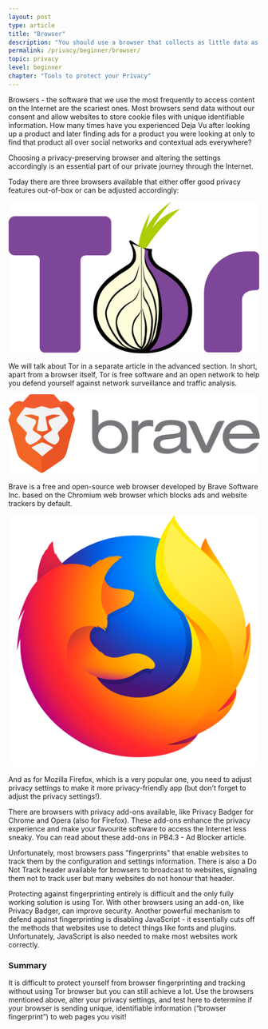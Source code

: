 ```yaml
---
layout: post
type: article
title: "Browser"
description: "You should use a browser that collects as little data as possible. Here we have a few suggestions."
permalink: /privacy/beginner/browser/
topic: privacy
level: beginner
chapter: "Tools to protect your Privacy"
---
```


Browsers - the software that we use the most frequently to access content on the Internet are the scariest ones. Most browsers send data without our consent and allow websites to store cookie files with unique identifiable information. How many times have you experienced Deja Vu after looking up a product and later finding ads for a product you were looking at only to find that product all over social networks and contextual ads everywhere?

Choosing a privacy-preserving browser and altering the settings accordingly is an essential part of our private journey through the Internet.

Today there are three browsers available that either offer good privacy features out-of-box or can be adjusted accordingly:


<div class="row mt-4">
    <div class="col-md-2">
        <img src="/assets/post_files/privacy/beginner/browser/Tor-logo.png" alt="Tor" />
    </div>
    <div class="col-md-10">
        <p>
            We will talk about Tor in a separate article in the advanced section. In short, apart from a browser itself, Tor is free software and an open network to help you defend yourself against network surveillance and traffic analysis.
        </p>
    </div>
</div>

<div class="row mt-4">
    <div class="col-md-2">
        <img src="/assets/post_files/privacy/beginner/browser/Brave_logo.png" alt="Brave" />
    </div>
    <div class="col-md-10">
        <p>
            Brave is a free and open-source web browser developed by Brave Software Inc. based on the Chromium web browser which blocks ads and website trackers by default.
        </p>
    </div>
</div>

<div class="row mt-4 mb-5">
    <div class="col-md-2">
        <img src="/assets/post_files/privacy/beginner/browser/Firefox_Logo.png" alt="Firefox" />
    </div>
    <div class="col-md-10">
        <p>
            And as for Mozilla Firefox, which is a very popular one, you need to adjust privacy settings to make it more privacy-friendly app (but don’t forget to adjust the privacy settings!).
        </p>
    </div>
</div>


There are browsers with privacy add-ons available, like Privacy Badger for Chrome and Opera (also for Firefox). These add-ons enhance the privacy experience and make your favourite software to access the Internet less sneaky. You can read about these add-ons in PB4.3 - Ad Blocker article.

Unfortunately, most browsers pass "fingerprints" that enable websites to track them by the configuration and settings information. There is also a Do Not Track header available for browsers to broadcast to websites, signaling them not to track user but many websites do not honour that header.

Protecting against fingerprinting entirely is difficult and the only fully working solution is using Tor. With other browsers using an add-on, like Privacy Badger, can improve security. Another powerful mechanism to defend against fingerprinting is disabling JavaScript - it essentially cuts off the methods that websites use to detect things like fonts and plugins. Unfortunately, JavaScript is also needed to make most websites work correctly.

### Summary

It is difficult to protect yourself from browser fingerprinting and tracking without using Tor browser but you can still achieve a lot. Use the browsers mentioned above, alter your privacy settings, and test here to determine if your browser is sending unique, identifiable information (“browser fingerprint”) to web pages you visit!
